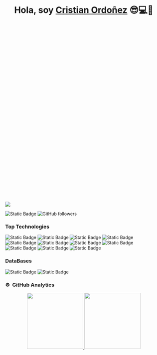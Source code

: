 <div align="center">
<h1 align="center" style="margin-bottom: 21em; display: block;">Hola, soy <a href="https://cristianordonezdev.com">Cristian Ordoñez</a> 😎💻👋</h1>
</div>
<img src="https://res.cloudinary.com/dxaedhq53/image/upload/v1701220629/cristianordonezdev_1_hjnlau.png" />

![Static Badge](https://img.shields.io/badge/software%20developer-2020-2020?style=for-the-badge)
![GitHub followers](https://img.shields.io/github/followers/cristianordonezdev?style=for-the-badge)

<h3>Top Technologies</h3>

![Static Badge](https://img.shields.io/badge/JavaScript-yellow?style=for-the-badge&logo=Javascript&logoColor=black)
![Static Badge](https://img.shields.io/badge/VueJS-green?style=for-the-badge)
![Static Badge](https://img.shields.io/badge/Angular-red?style=for-the-badge&logo=Angular)
![Static Badge](https://img.shields.io/badge/Typescript-white?style=for-the-badge&logo=Typescript)
![Static Badge](https://img.shields.io/badge/HTML-red?style=for-the-badge&logo=HTML)
![Static Badge](https://img.shields.io/badge/CSS-brown?style=for-the-badge&logo=CSS)
![Static Badge](https://img.shields.io/badge/boostrap-purple?style=for-the-badge&logo=boostrap)
![Static Badge](https://img.shields.io/badge/tailwindcss-blue?style=for-the-badge&logo=taildwind.css)
![Static Badge](https://img.shields.io/badge/node.js-black?style=for-the-badge&logo=node.js)
![Static Badge](https://img.shields.io/badge/C%23-blue?style=for-the-badge)
![Static Badge](https://img.shields.io/badge/ASP.NET%20CORE-purple?style=for-the-badge&logo=.net)

<h3>DataBases</h3>

![Static Badge](https://img.shields.io/badge/mysql-white?style=for-the-badge&logo=mysql)
![Static Badge](https://img.shields.io/badge/postgresql-blue?style=for-the-badge&logo=postgresql&logoColor=white)


### ⚙️ &nbsp;GitHub Analytics

<p align="center">
<a href="https://github.com/cristianordonezdev">
  <img height="180em" src="https://github-readme-stats-eight-theta.vercel.app/api?username=cristianordonezdev&show_icons=true&theme=algolia&include_all_commits=true&count_private=true"/>
  <img height="180em" src="https://github-readme-stats-eight-theta.vercel.app/api/top-langs/?username=cristianordonezdev&layout=compact&langs_count=8&theme=algolia"/>
</a>

